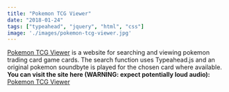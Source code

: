 ```yaml
---
title: "Pokemon TCG Viewer"
date: "2018-01-24"
tags: ["typeahead", "jquery", "html", "css"]
image: './images/pokemon-tcg-viewer.jpg'
---
```


[Pokemon TCG Viewer] is a website for searching and viewing pokemon trading card game cards. The search function uses Typeahead.js and an original pokemon soundbyte is played for the chosen card where available. **You can visit the site here (WARNING: expect potentially loud audio):** [Pokemon TCG Viewer]

<!-- reference links -->
[Pokemon TCG Viewer]: <https://darrenbritton.com/pokemon-TCG-viewer/>
